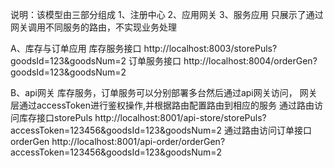 说明：该模型由三部分组成
1、注册中心
2、应用网关
3、服务应用
只展示了通过网关调用不同服务的路由，不实现业务处理


A、库存与订单应用
库存服务接口
http://localhost:8003/storePuls?goodsId=123&goodsNum=2
订单服务接口
http://localhost:8004/orderGen?goodsId=123&goodsNum=2

B、api网关
库存服务，订单服务可以分别部署多台然后通过api网关访问，
网关层通过accessToken进行鉴权操作,并根据路由配置路由到相应的服务
通过路由访问库存接口storePuls
http://localhost:8001/api-store/storePuls?accessToken=123456&goodsId=123&goodsNum=2
通过路由访问订单接口orderGen
http://localhost:8001/api-order/orderGen?accessToken=123456&goodsId=123&goodsNum=2



